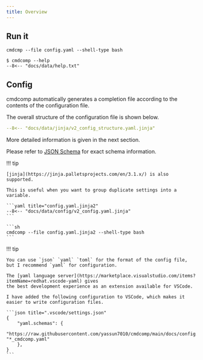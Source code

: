 ```yaml
---
title: Overview
---
```


## Run it

```shell title="The simplest example"
cmdcmp --file config.yaml --shell-type bash
```

```shell title="Help"
$ cmdcomp --help
--8<-- "docs/data/help.txt"
```

## Config

cmdcomp automatically generates a completion file according to the contents of
the configuration file.

The overall structure of the configuration file is shown below.

```yaml
--8<-- "docs/data/jinja/v2_config_structure.yaml.jinja"
```

More detailed information is given in the next section.

Please refer to
[JSON Schema](https://raw.githubusercontent.com/yassun7010/cmdcomp/main/docs/config.schema.json)
for exact schema information.

!!! tip

    [jinja](https://jinja.palletsprojects.com/en/3.1.x/) is also supported.

    This is useful when you want to group duplicate settings into a variable.

    ```yaml title="config.yaml.jinja2"
    --8<-- "docs/data/config/v2_config.yaml.jinja"
    ```

    ```sh
    cmdcomp --file config.yaml.jinja2 --shell-type bash
    ```

!!! tip

    You can use `json` `yaml` `toml` for the format of the config file, but I recommend `yaml` for configuration.

    The [yaml language server](https://marketplace.visualstudio.com/items?itemName=redhat.vscode-yaml) gives 
    the best development experience as an extension available for VSCode.

    I have added the following configuration to VSCode, which makes it easier to write configuration files.

    ```json title=".vscode/settings.json"
    {
        "yaml.schemas": {
            "https://raw.githubusercontent.com/yassun7010/cmdcomp/main/docs/config.schema.json": "*_cmdcomp.yaml"
        },
    }
    ```
